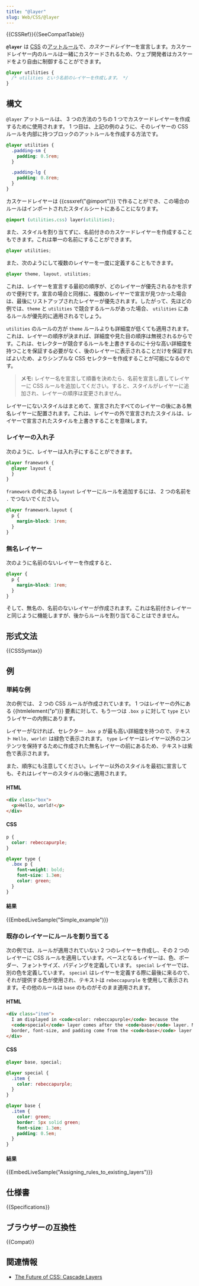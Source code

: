```yaml
---
title: "@layer"
slug: Web/CSS/@layer
---
```


{{CSSRef}}{{SeeCompatTable}}

**`@layer`** は [CSS](/ja/docs/Web/CSS) の[アットルール](/ja/docs/Web/CSS/At-rule)で、*カスケードレイヤー*を宣言します。カスケードレイヤー内のルールは一緒にカスケードされるため、ウェブ開発者はカスケードをより自由に制御することができます。

```css
@layer utilities {
  /* utilities という名前のレイヤーを作成します。 */
}
```

## 構文

`@layer` アットルールは、 3 つの方法のうちの 1 つでカスケードレイヤーを作成するために使用されます。 1 つ目は、上記の例のように、そのレイヤーの CSS ルールを内部に持つブロックのアットルールを作成する方法です。

```css
@layer utilities {
  .padding-sm {
    padding: 0.5rem;
  }

  .padding-lg {
    padding: 0.8rem;
  }
}
```

カスケードレイヤーは {{cssxref("@import")}} で作ることができ、この場合のルールはインポートされたスタイルシートにあることになります。

```css
@import (utilities.css) layer(utilities);
```

また、スタイルを割り当てずに、名前付きのカスケードレイヤーを作成することもできます。これは単一の名前にすることができます。

```css
@layer utilities;
```

また、次のようにして複数のレイヤーを一度に定義することもできます。

```css
@layer theme, layout, utilities;
```

これは、レイヤーを宣言する最初の順序が、どのレイヤーが優先されるかを示すので便利です。宣言の場合と同様に、複数のレイヤーで宣言が見つかった場合は、最後にリストアップされたレイヤーが優先されます。したがって、先ほどの例では、`theme` と `utilities` で競合するルールがあった場合、 `utilities` にあるルールが優先的に適用されるでしょう。

`utilities` のルールの方が `theme` ルールよりも詳細度が低くても適用されます。これは、レイヤーの順序が決まれば、詳細度や見た目の順序は無視されるからです。これは、セレクターが競合するルールを上書きするのに十分な高い詳細度を持つことを保証する必要がなく、後のレイヤーに表示されることだけを保証すればよいため、よりシンプルな CSS セレクターを作成することが可能になるのです。

> **メモ:** レイヤー名を宣言して順番を決めたら、名前を宣言し直してレイヤーに CSS ルールを追加してください。すると、スタイルがレイヤーに追加され、レイヤーの順序は変更されません。

レイヤーにないスタイルはまとめて、宣言されたすべてのレイヤーの後にある無名レイヤーに配置されます。これは、レイヤーの外で宣言されたスタイルは、レイヤーで宣言されたスタイルを上書きすることを意味します。

### レイヤーの入れ子

次のように、レイヤーは入れ子にすることができます。

```css
@layer framework {
  @layer layout {
  }
}
```

`framework` の中にある `layout` レイヤーにルールを追加するには、 2 つの名前を `.` でつないでください。

```css
@layer framework.layout {
  p {
    margin-block: 1rem;
  }
}
```

### 無名レイヤー

次のように名前のないレイヤーを作成すると、

```css
@layer {
  p {
    margin-block: 1rem;
  }
}
```

そして、無名の、名前のないレイヤーが作成されます。これは名前付きレイヤーと同じように機能しますが、後からルールを割り当てることはできません。

## 形式文法

{{CSSSyntax}}

## 例

### 単純な例

次の例では、 2 つの CSS ルールが作成されています。 1 つはレイヤーの外にある {{htmlelement("p")}} 要素に対して、もう一つは `.box p` に対して `type` というレイヤーの内側にあります。

レイヤーがなければ、セレクター `.box p` が最も高い詳細度を持つので、テキスト `Hello, world!` は緑色で表示されます。 `type` レイヤーはレイヤー以外のコンテンツを保持するために作成された無名レイヤーの前にあるため、テキストは紫色で表示されます。

また、順序にも注意してください。レイヤー以外のスタイルを最初に宣言しても、それはレイヤーのスタイルの後に適用されます。

#### HTML

```html
<div class="box">
  <p>Hello, world!</p>
</div>
```

#### CSS

```css
p {
  color: rebeccapurple;
}

@layer type {
  .box p {
    font-weight: bold;
    font-size: 1.3em;
    color: green;
  }
}
```

#### 結果

{{EmbedLiveSample("Simple_example")}}

### 既存のレイヤーにルールを割り当てる

次の例では、ルールが適用されていない 2 つのレイヤーを作成し、その 2 つのレイヤーに CSS ルールを適用しています。ベースとなるレイヤーは、色、ボーダー、フォントサイズ、パディングを定義しています。 `special` レイヤーでは、別の色を定義しています。 `special` はレイヤーを定義する際に最後に来るので、それが提供する色が使用され、テキストは `rebeccapurple` を使用して表示されます。その他のルールは `base` のものがそのまま適用されます。

#### HTML

```html
<div class="item">
  I am displayed in <code>color: rebeccapurple</code> because the
  <code>special</code> layer comes after the <code>base</code> layer. My green
  border, font-size, and padding come from the <code>base</code> layer.
</div>
```

#### CSS

```css
@layer base, special;

@layer special {
  .item {
    color: rebeccapurple;
  }
}

@layer base {
  .item {
    color: green;
    border: 5px solid green;
    font-size: 1.3em;
    padding: 0.5em;
  }
}
```

#### 結果

{{EmbedLiveSample("Assigning_rules_to_existing_layers")}}

## 仕様書

{{Specifications}}

## ブラウザーの互換性

{{Compat}}

## 関連情報

- [The Future of CSS: Cascade Layers](https://www.bram.us/2021/09/15/the-future-of-css-cascade-layers-css-at-layer/)
